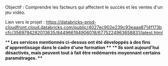 Objectif : Comprendre les facteurs qui affectent le succès et les ventes d'un jeu vidéo.

Lien vers le projet :
https://databricks-prod-cloudfront.cloud.databricks.com/public/4027ec902e239c93eaaa8714f173bcfc/3569794282013635/844966194906018/6775224963658831/latest.html

\***\* Les services mentionnés ci-dessus ont été développés à des fins d'apprentissage dans le cadre d'une formation \*\*** \***\* Ils sont aujourd'hui désactivés, mais peuvent tout à fait être redémarrés moyennant certains paramétrages. \*\***

